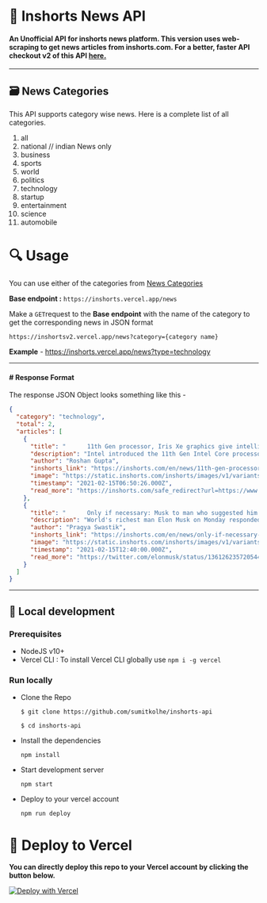 # 📰 Inshorts News API

#### An Unofficial API for inshorts news platform. This version uses web-scraping to get news articles from inshorts.com. For a better, faster API checkout v2 of this API [here.](https://github.com/sumitkolhe/inshorts-api-v2) 

---

## :card_file_box: News Categories

This API supports category wise news. Here is a complete list of all categories.

1. all
2. national // indian News only
3. business
4. sports
5. world
6. politics
7. technology
8. startup
9. entertainment
10. science
11. automobile

# :mag: Usage

You can use either of the categories from [News Categories](#card_file_box-news-categories)

**Base endpoint :** `https://inshorts.vercel.app/news`

Make a `GET`request to the **Base endpoint** with the name of the category to get the corresponding news in JSON format

```
https://inshortsv2.vercel.app/news?category={category name}
```

**Example** - https://inshorts.vercel.app/news?type=technology


---

#### # Response Format

The response JSON Object looks something like this -

```JSON
{
  "category": "technology",
  "total": 2,
  "articles": [
    {
      "title": "      11th Gen processor, Iris Xe graphics give intelligent performance: Intel    ",
      "description": "Intel introduced the 11th Gen Intel Core processor with Intel Iris Xe graphics which aims to deliver intelligent performance that revolutionizes creative workflows, enabling amazing new photo and video editing capabilities at incredible speeds. With up to 2.7x faster content creation, it strives to make creating content and visuals more wonderful and helps you get things done wherever you are.",
      "author": "Roshan Gupta",
      "inshorts_link": "https://inshorts.com/en/news/11th-gen-processor-iris-xe-graphics-give-intelligent-performance-intel-1613371826082",
      "image": "https://static.inshorts.com/inshorts/images/v1/variants/jpg/m/2021/02_feb/15_mon/img_1613364654995_213.jpg?",
      "timestamp": "2021-02-15T06:50:26.000Z",
      "read_more": "https://inshorts.com/safe_redirect?url=https://www.amazon.in/stores/page/2F859F93-DB64-404A-9838-33E2CEBDF376?ingress=3&visitId=04ddd782-946b-4d1f-8215-96455f13a693&channel=km2021q1Considerationdisplay&inshorts_open_externally=true "
    },
    {
      "title": "      Only if necessary: Musk to man who suggested him to develop 'ElonCoin'    ",
      "description": "World's richest man Elon Musk on Monday responded to a man who suggested him to develop a new cryptocurrency called 'ElonCoin'. Develop a new ElonCoin, offer them to the existing non-major Dogecoin holders to void their wallet, the man had tweeted. Allocate your time and support to make the ElonCoin the currency of the Earth, the man tweeted to Musk.",
      "author": "Pragya Swastik",
      "inshorts_link": "https://inshorts.com/en/news/only-if-necessary-musk-to-man-who-suggested-him-to-develop-eloncoin-1613392800342",
      "image": "https://static.inshorts.com/inshorts/images/v1/variants/jpg/m/2021/02_feb/15_mon/img_1613390973651_68.jpg?",
      "timestamp": "2021-02-15T12:40:00.000Z",
      "read_more": "https://twitter.com/elonmusk/status/1361262357205442562?s=20&utm_campaign=fullarticle&utm_medium=referral&utm_source=inshorts "
    }
  ]
}
```

---

## :construction_worker: Local development

### Prerequisites

- NodeJS v10+
- Vercel CLI : To install Vercel CLI globally use `npm i -g vercel`

### Run locally

- Clone the Repo

  ```
  $ git clone https://github.com/sumitkolhe/inshorts-api

  $ cd inshorts-api
  ```

- Install the dependencies

  ```
  npm install
  ```

- Start development server

  ```
  npm start
  ```

- Deploy to your vercel account

  ```
  npm run deploy
  ```

# :rocket: Deploy to Vercel

**You can directly deploy this repo to your Vercel account by clicking the button below.**
<br>

[![Deploy with Vercel](https://vercel.com/button)](https://vercel.com/import/project?template=https://github.com/sumitkolhe/inshorts-api)